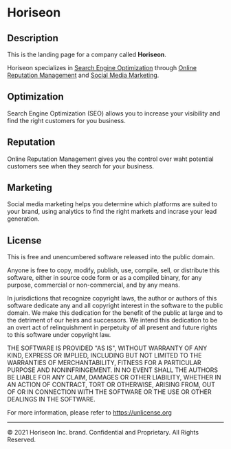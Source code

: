 # Horiseon

## Description

This is the landing page for a company called **Horiseon**.

Horiseon specializes in [Search Engine Optimization](#optimization) through [Online Reputation Management](#reputation) and [Social Media Marketing](#marketing).

## Optimization

Search Engine Optimization (SEO) allows you to increase your visibility and find the right customers for you business.

## Reputation

Online Reputation Management gives you the control over waht potential customers see when they search for your business.

## Marketing

Social media marketing helps you determine which platforms are suited to your brand, using analytics to find the right markets and incrase your lead generation.

## License

This is free and unencumbered software released into the public domain.

Anyone is free to copy, modify, publish, use, compile, sell, or
distribute this software, either in source code form or as a compiled
binary, for any purpose, commercial or non-commercial, and by any
means.

In jurisdictions that recognize copyright laws, the author or authors
of this software dedicate any and all copyright interest in the
software to the public domain. We make this dedication for the benefit
of the public at large and to the detriment of our heirs and
successors. We intend this dedication to be an overt act of
relinquishment in perpetuity of all present and future rights to this
software under copyright law.

THE SOFTWARE IS PROVIDED "AS IS", WITHOUT WARRANTY OF ANY KIND,
EXPRESS OR IMPLIED, INCLUDING BUT NOT LIMITED TO THE WARRANTIES OF
MERCHANTABILITY, FITNESS FOR A PARTICULAR PURPOSE AND NONINFRINGEMENT.
IN NO EVENT SHALL THE AUTHORS BE LIABLE FOR ANY CLAIM, DAMAGES OR
OTHER LIABILITY, WHETHER IN AN ACTION OF CONTRACT, TORT OR OTHERWISE,
ARISING FROM, OUT OF OR IN CONNECTION WITH THE SOFTWARE OR THE USE OR
OTHER DEALINGS IN THE SOFTWARE.

For more information, please refer to <https://unlicense.org>

---

© 2021 Horiseon Inc. brand. Confidential and Proprietary. All Rights Reserved.
